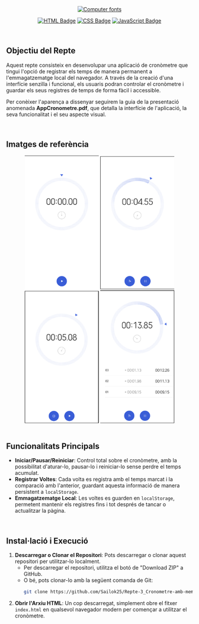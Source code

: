 <div align="center">
  <a href="https://www.fontspace.com/category/computer"><img src="https://see.fontimg.com/api/rf5/R9X7A/NzE0OTUzNjM1ZGUyNGI3NGI1NGZhZTA2NjA0ZTVhOWQub3Rm/Q2hyb25vSHVi/cs-caleb-mono-regular-demo.png?r=fs&h=55&w=1000&fg=37E92C&bg=FFFFFF&tb=1&s=55" alt="Computer fonts"></a>
  
  <a href="#"><img src="https://img.shields.io/badge/HTML-%23E34F26.svg?logo=html5&logoColor=white" alt="HTML Badge"/></a>
  <a href="#"><img src="https://img.shields.io/badge/CSS-1572B6?logo=css3&logoColor=fff" alt="CSS Badge"/></a>
  <a href="#"><img src="https://img.shields.io/badge/JavaScript-F7DF1E?logo=javascript&logoColor=000" alt="JavaScript Badge"/></a>
</div>

<br>

## Objectiu del Repte
Aquest repte consisteix en desenvolupar una aplicació de cronòmetre que tingui l'opció de registrar els temps de manera permanent a l'emmagatzematge local del navegador. A través de la creació d'una interfície senzilla i funcional, els usuaris podran controlar el cronòmetre i guardar els seus registres de temps de forma fàcil i accessible.

Per conèixer l'aparença a dissenyar seguirem la guia de la presentació anomenada **AppCronometre.pdf**, que detalla la interfície de l'aplicació, la seva funcionalitat i el seu aspecte visual.

<br>

## Imatges de referència
<div align="center">
  <img src="imatges-crono/crono1.png" alt="Imatge 1" width="200"/>
  <img src="imatges-crono/crono2.png" alt="Imatge 1" width="200"/>
  <img src="imatges-crono/crono3.png" alt="Imatge 1" width="200"/>
  <img src="imatges-crono/crono4.png" alt="Imatge 1" width="200"/>
</div>

<br>

## Funcionalitats Principals
- **Iniciar/Pausar/Reiniciar**: Control total sobre el cronòmetre, amb la possibilitat d'aturar-lo, pausar-lo i reiniciar-lo sense perdre el temps acumulat.
- **Registrar Voltes**: Cada volta es registra amb el temps marcat i la comparació amb l'anterior, guardant aquesta informació de manera persistent a `localStorage`.
- **Emmagatzematge Local**: Les voltes es guarden en `localStorage`, permetent mantenir els registres fins i tot després de tancar o actualitzar la pàgina.

<br>

## Instal·lació i Execució
1. **Descarregar o Clonar el Repositori**: Pots descarregar o clonar aquest repositori per utilitzar-lo localment.
   - Per descarregar el repositori, utilitza el botó de "Download ZIP" a GitHub.
   - O bé, pots clonar-lo amb la següent comanda de Git:
     ```bash
     git clone https://github.com/Sailok25/Repte-3_Cronometre-amb-memoria-local.git
     ```
2. **Obrir l'Arxiu HTML**: Un cop descarregat, simplement obre el fitxer `index.html` en qualsevol navegador modern per començar a utilitzar el cronòmetre.
